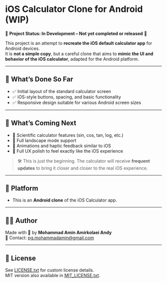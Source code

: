 
# iOS Calculator Clone for Android (WIP)

🚧 **Project Status: In Development – Not yet completed or released** 🚧

This project is an attempt to **recreate the iOS default calculator app** for Android devices.  
It is **not a simple copy**, but a careful clone that aims to **mimic the UI and behavior of the iOS calculator**, adapted for the Android platform.

---

## 🔧 What’s Done So Far

- ✅ Initial layout of the standard calculator screen
- ✅ iOS-style buttons, spacing, and basic functionality
- ✅ Responsive design suitable for various Android screen sizes

---

## 🧠 What’s Coming Next

- 🔄 Scientific calculator features (sin, cos, tan, log, etc.)
- 🔄 Full landscape mode support
- 🔄 Animations and haptic feedback similar to iOS
- 🔄 Full UX polish to feel exactly like the iOS experience

> 🛠️ This is just the beginning. The calculator will receive **frequent updates** to bring it closer and closer to the real iOS experience.

---

## 📱 Platform

- This is an **Android clone** of the iOS Calculator app.

---

## 🧑‍💻 Author

Made with 💙 by **Mohammad Amin Amirkolaei Andy**  
📩 Contact: pg.mohammadamin@gmail.com

---

## 📄 License

See [LICENSE.txt](./LICENSE.txt) for custom license details.  
MIT version also available in [MIT_LICENSE.txt](./MIT_LICENSE.txt).
